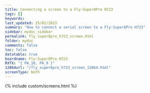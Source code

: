 ```yaml
---
title: Connecting a screen to a Fly-Super8Pro H723
tags: []
keywords: 
last_updated: 25/01/2023
summary: "How to connect a serial screen to a Fly-Super8Pro H723"
sidebar: mydoc_sidebar
permalink: fly_super8pro_h723_screen.html
folder: mydoc
comments: false
toc: false
datatable: true
boardname: Fly-Super8Pro H723
RXTX: "{ PA_10, PA_9 }"
12864url: "/fly_super8pro_h723_screen_12864.html"
screenType: both
---
```


{% include custom/screens.html %}
